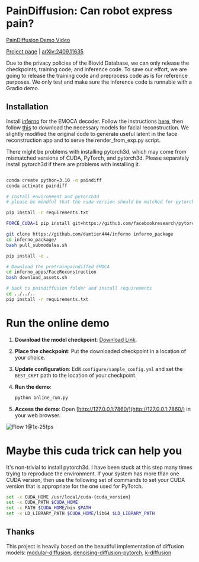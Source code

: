 # PainDiffusion: Can robot express pain?

[PainDiffusion Demo Video](https://github.com/user-attachments/assets/d3b130cf-67a9-4064-8961-3bd4516af658)

[Project page](https://damtien444.github.io/paindf/) | [arXiv:2409.11635](https://arxiv.org/pdf/2409.11635)

Due to the privacy policies of the Biovid Database, we can only release the checkpoints, training code, and inference code. To save our effort, we are going to release the training code and preprocess code as is for reference purposes. We only test and make sure the inference code is runnable with a Gradio demo. 

## Installation

Install [inferno](https://github.com/radekd91/inferno) for the EMOCA decoder. Follow the instructions [here](https://github.com/damtien444/inferno?tab=readme-ov-file#installation), then follow [this](https://github.com/damtien444/inferno?tab=readme-ov-file#installation) to download the necessary models for facial reconstruction. We slightly modified the original code to generate useful latent in the face reconstruction app and to serve the render_from_exp.py script.

There might be problems with installing pytorch3d, which may come from mismatched versions of CUDA, PyTorch, and pytorch3d. Please separately install pytorch3d if there are problems with installing it.

```bash

conda create python=3.10 -n paindiff 
conda activate paindiff

# Install environment and pytorch3d
# please be mindful that the cuda version should be matched for pytorch and your current cuda system, https://pytorch.org/get-started/locally/

pip install -r requirements.txt

FORCE_CUDA=1 pip install git+https://github.com/facebookresearch/pytorch3d.git@stable

git clone https://github.com/damtien444/inferno inferno_package
cd inferno_package/
bash pull_submodules.sh

pip install -e .

# Download the pretrainpaindiffed EMOCA
cd inferno_apps/FaceReconstruction
bash download_assets.sh

# back to paindiffusion folder and install requirements
cd ../../..
pip install -r requirements.txt
```

# Run the online demo


1. **Download the model checkpoint**: [Download Link](https://drive.google.com/file/d/1sh7JdYWcz-Z-pc30mWtl7TOKxzHwz80V/view?usp=sharing).
2. **Place the checkpoint**: Put the downloaded checkpoint in a location of your choice.
3. **Update configuration**: Edit `configure/sample_config.yml` and set the `BEST_CKPT` path to the location of your checkpoint.
4. **Run the demo**:

   ```bash
   python online_run.py
   ```

5. **Access the demo**: Open [http://127.0.0.1:7860/](http://127.0.0.1:7860/) in your web browser.

![Flow 1@1x-25fps](https://github.com/user-attachments/assets/41bf9e82-d544-4ee2-b9e5-bfcf2f7abbe8)

# Maybe this cuda trick can help you

It's non-trivial to install pytorch3d. I have been stuck at this step many times trying to reproduce the environment. If your system has more than one CUDA version, then use the following set of commands to set your CUDA version that is appropriate for the one used for PyTorch.
```bash
set -x CUDA_HOME /usr/local/cuda-{cuda_version}
set -x CUDA_PATH $CUDA_HOME
set -x PATH $CUDA_HOME/bin $PATH
set -x LD_LIBRARY_PATH $CUDA_HOME/lib64 $LD_LIBRARY_PATH
```


## Thanks
This project is heavily based on the beautiful implementation of diffusion models: [modular-diffusion](https://github.com/myscience/modular-diffusion), [denoising-diffusion-pytorch](https://github.com/lucidrains/denoising-diffusion-pytorch), [k-diffusion](https://github.com/crowsonkb/k-diffusion)
